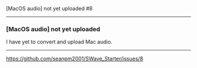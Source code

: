 [MacOS audio] not yet uploaded #8

***

### [MacOS audio] not yet uploaded

I have yet to convert and upload Mac audio.

***

https://github.com/seanpm2001/SWave_Starter/issues/8


